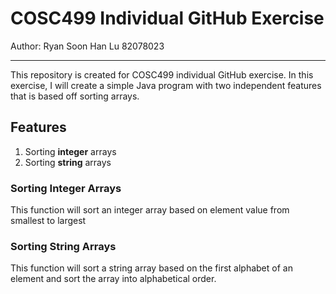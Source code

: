 # COSC499 Individual GitHub Exercise

Author: Ryan Soon Han Lu 82078023

---

This repository is created for COSC499 individual GitHub exercise. In this exercise, I will create a simple Java program with two independent features that is based off sorting arrays.

## Features
1. Sorting **integer** arrays
2. Sorting **string** arrays

### Sorting Integer Arrays
This function will sort an integer array based on element value from smallest to largest

### Sorting String Arrays
This function will sort a string array based on the first alphabet of an element and sort the array into alphabetical order.
